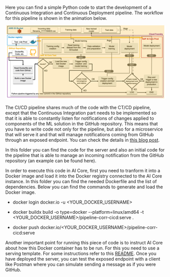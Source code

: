 Here you can find a simple Python code to start the development of a Continuous Integration and Continuous Deployment pipeline. The workflow for this pipeline is shown in the animation below.

![Continuous Pipeline Flow](../../../resources/cicd_pipeline_flow.png)

The CI/CD pipeline shares much of the code with the CT/CD pipeline, except that the Continuous Integration part needs to be implemented so that it is able to constantly listen for notifications of changes applied to components of the ML solution in the GitHub repository. This means that you have to write code not only for the pipeline, but also for a microservice that will serve it and that will manage notifications coming from GitHub through an exposed endpoint. You can check the details in [this blog post](https://blogs.sap.com/2023/11/27/ai-powered-pipeline-corrosion-analysis-implementation-deep-dive/).

In this folder you can find the code for the server and also an initial code for the pipeline that is able to manage an incoming notification from the GitHub repository (an example can be found here).

In order to execute this code in AI Core, first you need to tranform it into a Docker image and load it into the Docker registry connected to the AI Core instance.
In this folder you can find the needed Dockerfile and the list of dependencies. Below you can find the commands to generate and load the Docker image.

* docker login docker.io -u <YOUR_DOCKER_USERNAME>

* docker buildx build -o type=docker --platform=linux/amd64 -t <YOUR_DOCKER_USERNAME>/pipeline-corr-cicd:serve .

* docker push docker.io/<YOUR_DOCKER_USERNAME>/pipeline-corr-cicd:serve

Another important point for running this piece of code is to instruct AI Core about how this Docker container has to be run. For this you need to use a serving template. For some instructions refer to this [README](../../cicd-templates/README.md).
Once you have deployed the server, you can test the exposed endpoint with a client like Postman where you can simulate sending a message as if you were GitHub.
